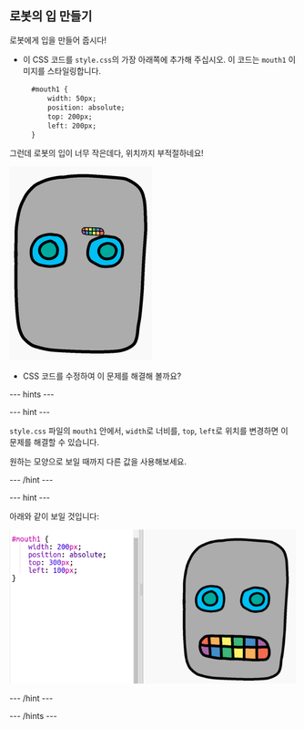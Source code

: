 ## 로봇의 입 만들기

로봇에게 입을 만들어 줍시다!

- 이 CSS 코드를 `style.css`의 가장 아래쪽에 추가해 주십시오. 이 코드는 `mouth1` 이미지를 스타일링합니다.
    
        #mouth1 {
            width: 50px;
            position: absolute;
            top: 200px;
            left: 200px;
        }
        

그런데 로봇의 입이 너무 작은데다, 위치까지 부적절하네요!

![스크린샷](images/robot-mouth.png)

- CSS 코드를 수정하여 이 문제를 해결해 볼까요?

\--- hints \---

\--- hint \---

`style.css` 파일의 `mouth1` 안에서, `width`로 너비를, `top`, `left`로 위치를 변경하면 이 문제를 해결할 수 있습니다.

원하는 모양으로 보일 때까지 다른 값을 사용해보세요. 

\--- /hint \---

\--- hint \---

아래와 같이 보일 것입니다:

![스크린샷](images/robot-mouth-code.png)

\--- /hint \---

\--- /hints \---